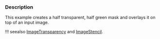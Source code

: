 ### Description
This example creates a half transparent, half green mask and overlays it on top of an input image.

!!! seealso
    [ImageTransparency](/Cxx/Visualization/ImageTransparency) and [ImageStencil](/Cxx/Images/ImageStencil).
